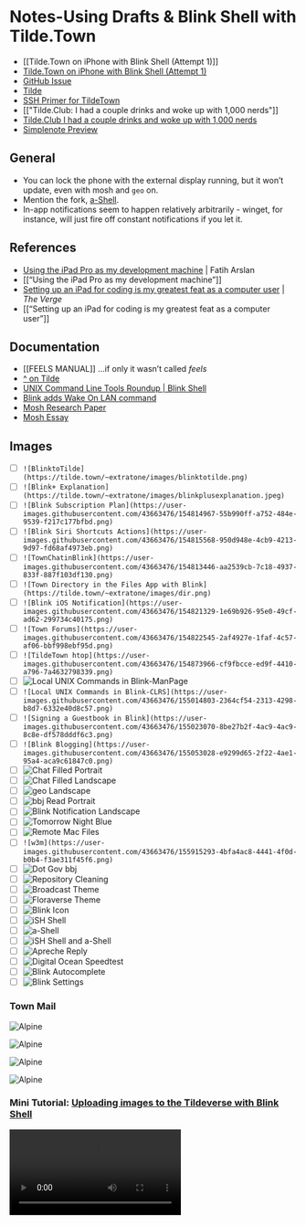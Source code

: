 # Notes-Using Drafts & Blink Shell with Tilde.Town
- [[Tilde.Town on iPhone with Blink Shell (Attempt 1)]]
- [Tilde.Town on iPhone with Blink Shell (Attempt 1)](drafts://open?uuid=E43D7483-F933-47DE-989C-BFD1D6931C1A)
- [GitHub Issue](https://github.com/extratone/bilge/issues/307)
- [Tilde](https://tilde.town/~extratone/blink)
- [SSH Primer for TildeTown](https://tilde.town/~extratone/wiki/getting-started/ssh.html)
- [["Tilde.Club: I had a couple drinks and woke up with 1,000 nerds"]]
- [Tilde.Club  I had a couple drinks and woke up with 1,000 nerds](drafts://open?uuid=F39811CF-76C9-423A-8DCA-1B4C7E6F0A93)
- [Simplenote Preview](http://simp.ly/publish/bx24Cq)

## General
- You can lock the phone with the external display running, but it won’t update, even with mosh and `geo` on.
- Mention the fork, [a-Shell](https://apps.apple.com/us/app/a-shell/id1473805438).
- In-app notifications seem to happen relatively arbitrarily - winget, for instance, will just fire off constant notifications if you let it.

## References
- [Using the iPad Pro as my development machine](https://arslan.io/2019/01/07/using-the-ipad-pro-as-my-development-machine/) | Fatih Arslan
- [[“Using the iPad Pro as my development machine”]]
- [Setting up an iPad for coding is my greatest feat as a computer user](https://www.theverge.com/circuitbreaker/2018/3/27/17152482/ipad-pro-web-development-setup-how-to-terminal-apps) | *The Verge*
- [[“Setting up an iPad for coding is my greatest feat as a computer user”]]

## Documentation
- [[FEELS MANUAL]] ...if only it wasn’t called *feels*
- [^ on Tilde](https://tilde.town/~extratone/manual/feels/)
- [UNIX Command Line Tools Roundup | Blink Shell](https://docs.blink.sh/advanced/unix-roundup)
- [Blink adds Wake On LAN command](https://github.com/blinksh/blink/issues/951)
- [Mosh Research Paper](https://mosh.org/mosh-paper.pdf)
- [Mosh Essay](https://www.usenix.org/system/files/login/articles/winstein.pdf)

## Images
- [ ] `![BlinktoTilde](https://tilde.town/~extratone/images/blinktotilde.png)`
- [ ] `![Blink+ Explanation](https://tilde.town/~extratone/images/blinkplusexplanation.jpeg)`
- [ ] `![Blink Subscription Plan](https://user-images.githubusercontent.com/43663476/154814967-55b990ff-a752-484e-9539-f217c177bfbd.png)`
- [ ] `![Blink Siri Shortcuts Actions](https://user-images.githubusercontent.com/43663476/154815568-950d948e-4cb9-4213-9d97-fd68af4973eb.png)`
- [ ] `![TownChatinBlink](https://user-images.githubusercontent.com/43663476/154813446-aa2539cb-7c18-4937-833f-887f103df130.png)`
- [ ] `![Town Directory in the Files App with Blink](https://tilde.town/~extratone/images/dir.png)`
- [ ] `![Blink iOS Notification](https://user-images.githubusercontent.com/43663476/154821329-1e69b926-95e0-49cf-ad62-299734c40175.png)`
- [ ] `![Town Forums](https://user-images.githubusercontent.com/43663476/154822545-2af4927e-1faf-4c57-af06-bbf998ebf95d.png)`
- [ ] `![TildeTown htop](https://user-images.githubusercontent.com/43663476/154873966-cf9fbcce-ed9f-4410-a796-7a4632798339.png)`
- [ ] ![Local UNIX Commands in Blink-ManPage](https://user-images.githubusercontent.com/43663476/155014762-7b8bfc6d-d6df-418a-b43e-6d7aa56582bb.png)
- [ ] `![Local UNIX Commands in Blink-CLRS](https://user-images.githubusercontent.com/43663476/155014803-2364cf54-2313-4298-b8d7-6332e40d8c57.png)`
- [ ] `![Signing a Guestbook in Blink](https://user-images.githubusercontent.com/43663476/155023070-8be27b2f-4ac9-4ac9-8c8e-df578dddf6c3.png)`
- [ ] `![Blink Blogging](https://user-images.githubusercontent.com/43663476/155053028-e9299d65-2f22-4ae1-95a4-aca9c61847c0.png)`
- [ ] ![Chat Filled Portrait](https://user-images.githubusercontent.com/43663476/155101964-a1c33e29-2191-4ef6-97d9-5efe8ef138b2.png)
- [ ] ![Chat Filled Landscape](https://user-images.githubusercontent.com/43663476/155102035-50ab2ad1-24d4-414f-bc6c-aa48897eb973.png)
- [ ] ![geo Landscape](https://user-images.githubusercontent.com/43663476/155102101-a24813fa-7db2-44f4-b4e7-46f8e0680d40.png)
- [ ] ![bbj Read Portrait](https://user-images.githubusercontent.com/43663476/155115451-2025e581-b7a4-45b0-b61f-6927ad9f55fb.png)
- [ ] ![Blink Notification Landscape](https://user-images.githubusercontent.com/43663476/155115556-f62e786a-6fa8-43e5-ba53-e9c9c30144cb.png)
- [ ] ![Tomorrow Night Blue](https://user-images.githubusercontent.com/43663476/155212433-f65f34b4-952d-4f78-a6cf-8d99d4374b87.png)
- [ ] ![Remote Mac Files](https://user-images.githubusercontent.com/43663476/155912890-d5f33a52-c211-4616-bd7a-cb4556564d68.png)
- [ ] `![w3m](https://user-images.githubusercontent.com/43663476/155915293-4bfa4ac8-4441-4f0d-b0b4-f3ae311f45f6.png)`
- [ ] ![Dot Gov bbj](https://user-images.githubusercontent.com/43663476/156838413-b6195682-6b40-401c-b667-be332784f244.png)
- [ ] ![Repository Cleaning](https://user-images.githubusercontent.com/43663476/156869875-93a67975-beb2-4a25-a855-b845514ed8b3.png)
- [ ] ![Broadcast Theme](https://user-images.githubusercontent.com/43663476/156903296-1897cc00-eeab-4014-a112-c8ef5933448e.png)
- [ ] ![Floraverse Theme](https://tilde.town/~extratone/images/floraverse.png)
- [ ] ![Blink Icon](https://tilde.town/~extratone/icons/blink.png)
- [ ] ![iSH Shell](https://user-images.githubusercontent.com/43663476/157366813-507c80a8-7e9a-4bfc-9a0b-f8c47f79ea16.png)
- [ ] ![a-Shell](https://user-images.githubusercontent.com/43663476/157366827-f2ee4e44-397a-4832-82ea-a06cb1138c73.png)
- [ ] ![iSH Shell and a-Shell](https://user-images.githubusercontent.com/43663476/157366845-a604bd4c-3ea8-46fe-85e6-930adb8ca180.png)
- [ ] ![Apreche Reply](https://user-images.githubusercontent.com/43663476/157371504-32ebbca7-81bf-43c0-a762-cdbc0ad50181.png)
- [ ] ![Digital Ocean Speedtest](https://user-images.githubusercontent.com/43663476/157373390-fc5db582-c592-4c60-9c27-abb060b2866a.png)
- [ ] ![Blink Autocomplete](https://user-images.githubusercontent.com/43663476/157376845-c2adf11e-7f8c-44d1-8a37-fec0a9fabbcc.png)
- [ ] ![Blink Settings](https://user-images.githubusercontent.com/43663476/157378620-9fb29373-d49e-4519-b734-8c75caf54dad.png)

### Town Mail

![Alpine](https://user-images.githubusercontent.com/43663476/155139560-ff42b5fd-4376-4f31-a8f5-8a77d8c1aab5.png)

![Alpine](https://user-images.githubusercontent.com/43663476/155139640-b5716b1d-5fee-452c-8b95-4b7ee865cfe2.png)

![Alpine](https://user-images.githubusercontent.com/43663476/155139674-2d301548-6763-4591-9da3-e56b99d6d95d.png)

![Alpine](https://user-images.githubusercontent.com/43663476/155139713-9043f2d1-5f77-4da6-b575-225d57d1e44a.png)


### Mini Tutorial: [Uploading images to the Tildeverse with Blink Shell](https://tilde.town/~extratone/videos/uploadingimageswithblink.MP4)

<video controls>
  <source src="https://tilde.town/~extratone/videos/uploadingimageswithblink.MP4">
</video>
